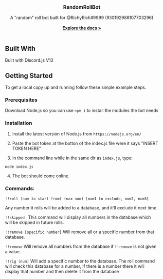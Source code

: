 <br/>
<p align="center">
  <h3 align="center">RandomRollBot</h3>

  <p align="center">
    A "random" roll bot built for @RichyRich#9999 (930192986107703296)
    <br/>
    <br/>
    <a href="https://github.com/AdamT20054/"><strong>Explore the docs »</strong></a>
    <br/>
    <br/>
  </p>
</p>



## Built With

Built with Discord.js V13

## Getting Started

To get a local copy up and running follow these simple example steps.

### Prerequisites

Download Node.js so you can use `npm i` to install the modules the bot needs


### Installation

1. Install the latest version of Node.js from `https://nodejs.org/en/`

2. Paste the bot token at the botton of the index.js file were it says "INSERT TOKEN HERE"

3. In the command line while in the same dir as `index.js`, type:
```sh
node index.js
```
4. The bot should come online.


### Commands: 

`!!roll (num to start from) (max num) [num1 to exclude, num2, num3]`

Any number it rolls will be added to a database, and it'll exclude it next time.

`!!skipped `
This command will display all numbers in the database which will be skipped in future rolls.

`!!remove [specific number]`
Will remove all or a specific number from that database.

`!!remove`
Will remove all numbers from the database if `!!remove` is not given a value.

`!!rig (num)`
Will add a specific number to the database. The roll command will check this database for a number, if there is a number there it will display that number and then delete it from the database


